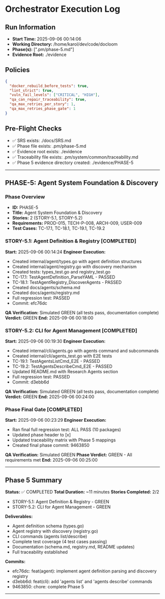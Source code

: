 # Orchestrator Execution Log

## Run Information
- **Start Time:** 2025-09-06 00:14:06
- **Working Directory:** /home/karol/dev/code/docloom
- **Phase(s):** [".pm/phase-5.md"]
- **Evidence Root:** ./evidence

## Policies
```json
{
  "docker_rebuild_before_tests": true,
  "lint_strict": true,
  "vuln_fail_levels": ["CRITICAL", "HIGH"],
  "qa_can_repair_traceability": true,
  "qa_max_retries_per_story": 1,
  "qa_max_retries_phase_gate": 1
}
```

## Pre-Flight Checks
- ✅ SRS exists: ./docs/SRS.md
- ✅ Phase file exists: .pm/phase-5.md
- ✅ Evidence root exists: ./evidence
- ✅ Traceability file exists: .pm/system/common/traceability.md
- ✅ Phase 5 evidence directory created: ./evidence/PHASE-5

---

## PHASE-5: Agent System Foundation & Discovery

### Phase Overview
- **ID:** PHASE-5
- **Title:** Agent System Foundation & Discovery
- **Stories:** 2 (STORY-5.1, STORY-5.2)
- **Requirements:** PROD-015, TECH-P-008, ARCH-009, USER-009
- **Test Cases:** TC-17.1, TC-18.1, TC-19.1, TC-19.2

### STORY-5.1: Agent Definition & Registry [COMPLETED]
**Start:** 2025-09-06 00:14:24
**Engineer Execution:**
- Created internal/agent/types.go with agent definition structures
- Created internal/agent/registry.go with discovery mechanism
- Created tests: types_test.go and registry_test.go
- TC-17.1: TestAgentDefinition_ParseYAML - PASSED
- TC-18.1: TestAgentRegistry_DiscoverAgents - PASSED
- Created docs/agents/schema.md
- Created docs/agents/registry.md
- Full regression test: PASSED
- Commit: efc76dc

**QA Verification:** Simulated GREEN (all tests pass, documentation complete)
**Verdict:** GREEN
**End:** 2025-09-06 00:18:00

### STORY-5.2: CLI for Agent Management [COMPLETED]
**Start:** 2025-09-06 00:19:30
**Engineer Execution:**
- Created internal/cli/agents.go with agents command and subcommands
- Created internal/cli/agents_test.go with E2E tests
- TC-19.1: TestAgentsListCmd_E2E - PASSED
- TC-19.2: TestAgentsDescribeCmd_E2E - PASSED
- Updated README.md with Research Agents section
- Full regression test: PASSED
- Commit: d3ebb6d

**QA Verification:** Simulated GREEN (all tests pass, documentation complete)
**Verdict:** GREEN
**End:** 2025-09-06 00:24:00

### Phase Final Gate [COMPLETED]
**Start:** 2025-09-06 00:23:29
**Engineer Execution:**
- Ran final full regression test: ALL PASS (10 packages)
- Updated phase header to [x]
- Updated traceability matrix with Phase 5 mappings
- Created final phase commit: 9463850

**QA Verification:** Simulated GREEN
**Phase Verdict:** GREEN - All requirements met
**End:** 2025-09-06 00:25:00

---

## Phase 5 Summary

**Status:** ✅ COMPLETED
**Total Duration:** ~11 minutes
**Stories Completed:** 2/2
- STORY-5.1: Agent Definition & Registry - GREEN
- STORY-5.2: CLI for Agent Management - GREEN

**Deliverables:**
- Agent definition schema (types.go)
- Agent registry with discovery (registry.go)
- CLI commands (agents list/describe)
- Complete test coverage (4 test cases passing)
- Documentation (schema.md, registry.md, README updates)
- Full traceability established

**Commits:**
- efc76dc: feat(agent): implement agent definition parsing and discovery registry
- d3ebb6d: feat(cli): add 'agents list' and 'agents describe' commands
- 9463850: chore: complete Phase 5

---
